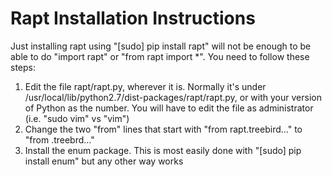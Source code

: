 # Rapt Installation Instructions
Just installing rapt using "[sudo] pip install rapt" will not be enough to be able to do "import rapt" or "from rapt import *". You need to follow these steps:  
  1.  Edit the file rapt/rapt.py, wherever it is. Normally it's under /usr/local/lib/python2.7/dist-packages/rapt/rapt.py, or with your version of Python as the number. You will have to edit the file as administrator (i.e. "sudo vim" vs "vim")  
  2.  Change the two "from" lines that start with "from rapt.treebird..." to "from .treebrd..."  
  3.  Install the enum package. This is most easily done with "[sudo] pip install enum" but any other way works

